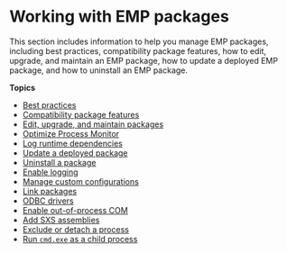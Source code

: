 # Working with EMP packages<a name="emp-manage"></a>

This section includes information to help you manage EMP packages, including best practices, compatibility package features, how to edit, upgrade, and maintain an EMP package, how to update a deployed EMP package, and how to uninstall an EMP package\.

**Topics**
+ [Best practices](emp-best-practices.md)
+ [Compatibility package features](emp-compatibility-package-features.md)
+ [Edit, upgrade, and maintain packages](emp-edit-upgrade-maintain.md)
+ [Optimize Process Monitor](emp-procmon.md)
+ [Log runtime dependencies](emp-procmon-log-runtime-dependencies.md)
+ [Update a deployed package](emp-deploy-updated-package.md)
+ [Uninstall a package](emp-uninstall.md)
+ [Enable logging](emp-logging.md)
+ [Manage custom configurations](emp-custom-configurations.md)
+ [Link packages](emp-linking.md)
+ [ODBC drivers](emp-applications-odbc.md)
+ [Enable out\-of\-process COM](emp-out-of-process-com.md)
+ [Add SXS assemblies](emp-sxs-assemblies.md)
+ [Exclude or detach a process](emp-exclude-detach.md)
+ [Run `cmd.exe` as a child process](emp-run-cmd-child.md)